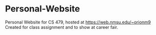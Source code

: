 # Personal-Website
Personal Website for CS 479, hosted at https://web.nmsu.edu/~orionm9
Created for class assignment and to show at career fair.
